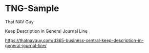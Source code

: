 # TNG-Sample
That NAV Guy

Keep Description in General Journal Line

https://thatnavguy.com/d365-business-central-keep-description-in-general-journal-line/